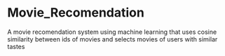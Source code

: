 # Movie_Recomendation
A movie recomendation system using machine learning that uses cosine similarity between ids of movies and selects movies of users with similar tastes
